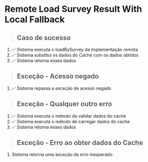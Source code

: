# Remote Load Survey Result With Local Fallback

> ## Caso de sucesso

1. ✅ Sistema executa o loadBySurvey da implementação remota
2. ✅ Sistema substitui os dados do Cache com os dados obtidos
3. ✅ Sistema retorna esses dados

> ## Exceção - Acesso negado

1. ✅ Sistema repassa a exceção de acesso negado

> ## Exceção - Qualquer outro erro

1. ✅ Sistema executa o método de validar dados do cache
2. ✅ Sistema executa o método de carregar dados do cache
3. ✅ Sistema retorna esses dados

> ## Exceção - Erro ao obter dados do Cache

1. Sistema retorna uma exceção de erro inesperado
